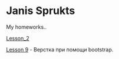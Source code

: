 # Janis Sprukts
My homeworks..

[Lesson_2](janissweb.github.io/lesson_2/img/ "Работа с графикой для разработчика")

[Lesson 9](https://janissweb.github.io/lesson_9/ "") - Верстка при помощи bootstrap.

